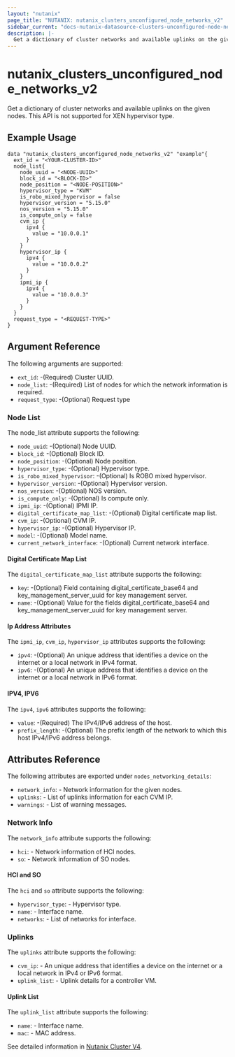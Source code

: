 ```yaml
---
layout: "nutanix"
page_title: "NUTANIX: nutanix_clusters_unconfigured_node_networks_v2"
sidebar_current: "docs-nutanix-datasource-clusters-unconfigured-node-networks-v2"
description: |-
  Get a dictionary of cluster networks and available uplinks on the given nodes. This API is not supported for XEN hypervisor type.
---
```


# nutanix_clusters_unconfigured_node_networks_v2

Get a dictionary of cluster networks and available uplinks on the given nodes. This API is not supported for XEN hypervisor type.

## Example Usage

```hcl
data "nutanix_clusters_unconfigured_node_networks_v2" "example"{
  ext_id = "<YOUR-CLUSTER-ID>"
  node_list{
    node_uuid = "<NODE-UUID>"
    block_id = "<BLOCK-ID>"
    node_position = "<NODE-POSITION>"
    hypervisor_type = "KVM"
    is_robo_mixed_hypervisor = false
    hypervisor_version = "5.15.0"
    nos_version = "5.15.0"
    is_compute_only = false   
    cvm_ip {
      ipv4 {
        value = "10.0.0.1"
      }
    }
    hypervisor_ip {
      ipv4 {
        value = "10.0.0.2"
      }
    }
    ipmi_ip {
      ipv4 {
        value = "10.0.0.3"
      }
    }
  }
  request_type = "<REQUEST-TYPE>"
}
```

## Argument Reference

The following arguments are supported:

* `ext_id`: -(Required) Cluster UUID.
* `node_list`: -(Required) List of nodes for which the network information is required.
* `request_type`: -(Optional) Request type

### Node List
The node_list attribute supports the following:

* `node_uuid`: -(Optional) Node UUID.
* `block_id`: -(Optional) Block ID.
* `node_position`: -(Optional) Node position.
* `hypervisor_type`: -(Optional) Hypervisor type.
* `is_robo_mixed_hypervisor`: -(Optional) Is ROBO mixed hypervisor.
* `hypervisor_version`: -(Optional) Hypervisor version.
* `nos_version`: -(Optional) NOS version.
* `is_compute_only`: -(Optional) Is compute only.
* `ipmi_ip`: -(Optional) IPMI IP.
* `digital_certificate_map_list`: -(Optional) Digital certificate map list.
* `cvm_ip`: -(Optional) CVM IP.
* `hypervisor_ip`: -(Optional) Hypervisor IP.
* `model`: -(Optional) Model name.
* `current_network_interface`: -(Optional) Current network interface.

#### Digital Certificate Map List
The `digital_certificate_map_list` attribute supports the following:

* `key`: -(Optional) Field containing digital_certificate_base64 and key_management_server_uuid for key management server.
* `name`: -(Optional) Value for the fields digital_certificate_base64 and key_management_server_uuid for key management server.

#### Ip Address Attributes
The `ipmi_ip`, `cvm_ip`, `hypervisor_ip` attributes supports the following:

* `ipv4`: -(Optional) An unique address that identifies a device on the internet or a local network in IPv4 format.
* `ipv6`: -(Optional) An unique address that identifies a device on the internet or a local network in IPv6 format.


#### IPV4, IPV6
The `ipv4`, `ipv6` attributes supports the following:

* `value`: -(Required) The IPv4/IPv6 address of the host.
* `prefix_length`: -(Optional) The prefix length of the network to which this host IPv4/IPv6 address belongs.

## Attributes Reference
The following attributes are exported under `nodes_networking_details`:

* `network_info`: - Network information for the given nodes.
* `uplinks`: - List of uplinks information for each CVM IP.
* `warnings`: - List of warning messages.


### Network Info
The `network_info` attribute supports the following:

* `hci`: - Network information of HCI nodes.
* `so`: - Network information of SO nodes.

#### HCI and SO
The `hci` and `so` attribute supports the following:

* `hypervisor_type`: - Hypervisor type.
* `name`: - Interface name.
* `networks`: - List of networks for interface.

### Uplinks
The `uplinks` attribute supports the following:

* `cvm_ip`: - An unique address that identifies a device on the internet or a local network in IPv4 or IPv6 format.
* `uplink_list`: - Uplink details for a controller VM.

#### Uplink List
The `uplink_list` attribute supports the following:

* `name`: - Interface name.
* `mac`: - MAC address.

See detailed information in [Nutanix Cluster V4](https://developers.nutanix.com/api-reference?namespace=clustermgmt&version=v4.0).
